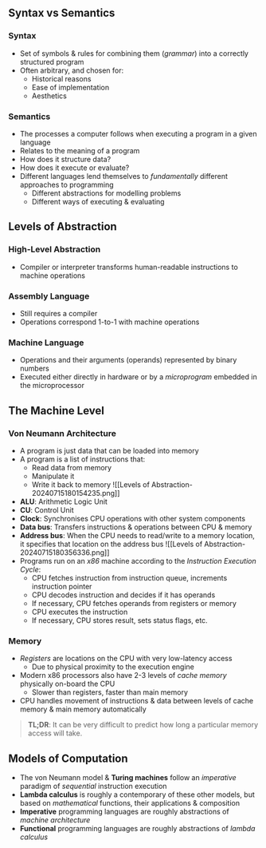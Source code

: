 ## Syntax vs Semantics
### Syntax
- Set of symbols & rules for combining them (*grammar*) into a correctly structured program
- Often arbitrary, and chosen for:
	- Historical reasons
	- Ease of implementation
	- Aesthetics
### Semantics
- The processes a computer follows when executing a program in a given language
- Relates to the meaning of a program
- How does it structure data?
- How does it execute or evaluate?
- Different languages lend themselves to *fundamentally* different approaches to programming
	- Different abstractions for modelling problems
	- Different ways of executing & evaluating
## Levels of Abstraction
### High-Level Abstraction
- Compiler or interpreter transforms human-readable instructions to machine operations
### Assembly Language
- Still requires a compiler
- Operations correspond 1-to-1 with machine operations
### Machine Language
- Operations and their arguments (operands) represented by binary numbers
- Executed either directly in hardware or by a *microprogram* embedded in the microprocessor
## The Machine Level
### Von Neumann Architecture
- A program is just data that can be loaded into memory
- A program is a list of instructions that:
	- Read data from memory
	- Manipulate it
	- Write it back to memory
![[Levels of Abstraction-20240715180154235.png]]
- **ALU**: Arithmetic Logic Unit
- **CU**: Control Unit
- **Clock**: Synchronises CPU operations with other system components
- **Data bus**: Transfers instructions & operations between CPU & memory
- **Address bus**: When the CPU needs to read/write to a memory location, it specifies that location on the address bus
![[Levels of Abstraction-20240715180356336.png]]
- Programs run on an *x86* machine according to the *Instruction Execution Cycle*:
	- CPU fetches instruction from instruction queue, increments instruction pointer
	- CPU decodes instruction and decides if it has operands
	- If necessary, CPU fetches operands from registers or memory
	- CPU executes the instruction
	- If necessary, CPU stores result, sets status flags, etc.
### Memory
- *Registers* are locations on the CPU with very low-latency access
	- Due to physical proximity to the execution engine
- Modern x86 processors also have 2-3 levels of *cache memory* physically on-board the CPU
	- Slower than registers, faster than main memory
- CPU handles movement of instructions & data between levels of cache memory & main memory automatically
> **TL;DR**: It can be very difficult to predict how long a particular memory access will take.
## Models of Computation
- The von Neumann model & **Turing machines** follow an *imperative* paradigm of *sequential* instruction execution
- **Lambda calculus** is roughly a contemporary of these other models, but based on *mathematical* functions, their applications & composition
- **Imperative** programming languages are roughly abstractions of *machine architecture*
- **Functional** programming languages are roughly abstractions of *lambda calculus*